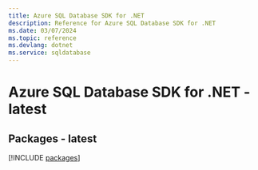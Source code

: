 ```yaml
---
title: Azure SQL Database SDK for .NET
description: Reference for Azure SQL Database SDK for .NET
ms.date: 03/07/2024
ms.topic: reference
ms.devlang: dotnet
ms.service: sqldatabase
---
```

# Azure SQL Database SDK for .NET - latest
## Packages - latest
[!INCLUDE [packages](sql-database-index.md)]